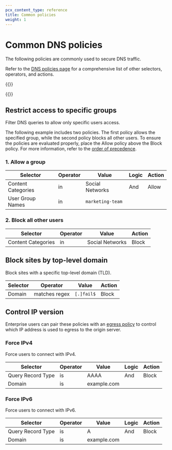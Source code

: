 ```yaml
---
pcx_content_type: reference
title: Common policies
weight: 1
---
```


# Common DNS policies

The following policies are commonly used to secure DNS traffic.

Refer to the [DNS policies page](/cloudflare-one/policies/filtering/dns-policies/) for a comprehensive list of other selectors, operators, and actions.

{{<render file="gateway/_content-categories.md">}}

{{<render file="/gateway/_policies-optional.md">}}

## Restrict access to specific groups

Filter DNS queries to allow only specific users access.

The following example includes two policies. The first policy allows the specified group, while the second policy blocks all other users. To ensure the policies are evaluated properly, place the Allow policy above the Block policy. For more information, refer to the [order of precedence](/cloudflare-one/policies/filtering/order-of-enforcement/#order-of-precedence).

### 1. Allow a group

| Selector           | Operator | Value            | Logic | Action |
| ------------------ | -------- | ---------------- | ----- | ------ |
| Content Categories | in       | Social Networks  | And   | Allow  |
| User Group Names   | in       | `marketing-team` |       |        |

### 2. Block all other users

| Selector           | Operator | Value           | Action |
| ------------------ | -------- | --------------- | ------ |
| Content Categories | in       | Social Networks | Block  |

## Block sites by top-level domain

Block sites with a specific top-level domain (TLD).

| Selector | Operator      | Value     | Action |
| -------- | ------------- | --------- | ------ |
| Domain   | matches regex | `[.]fail$` | Block  |

## Control IP version

Enterprise users can pair these policies with an [egress policy](/cloudflare-one/policies/filtering/egress-policies/) to control which IP address is used to egress to the origin server.

### Force IPv4

Force users to connect with IPv4.

| Selector          | Operator | Value       | Logic | Action |
| ----------------- | -------- | ----------- | ----- | ------ |
| Query Record Type | is       | AAAA        | And   | Block  |
| Domain            | is       | example.com |       |        |

### Force IPv6

Force users to connect with IPv6.

| Selector          | Operator | Value       | Logic | Action |
| ----------------- | -------- | ----------- | ----- | ------ |
| Query Record Type | is       | A           | And   | Block  |
| Domain            | is       | example.com |       |        |
